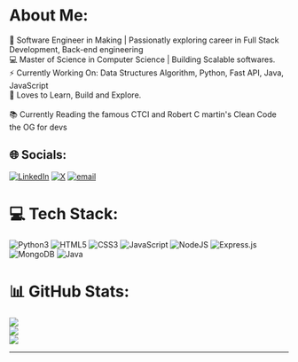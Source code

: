 # About Me:
🚀 Software Engineer in Making | Passionatly exploring career in Full Stack Development, Back-end engineering <br> 💻 Master of Science in Computer Science | Building Scalable softwares. <br>⚡ Currently Working On: Data Structures Algorithm, Python, Fast API, Java, JavaScript <br>🎯 Loves to Learn, Build and Explore.<br><br>📚 Currently Reading the famous CTCI and Robert C martin's Clean Code the OG for devs<br>

## 🌐 Socials:
[![LinkedIn](https://img.shields.io/badge/LinkedIn-%230077B5.svg?logo=linkedin&logoColor=white)](https://linkedin.com/in/https://www.linkedin.com/in/aashutoshpaneru/) [![X](https://img.shields.io/badge/X-black.svg?logo=X&logoColor=white)](https://x.com/https://x.com/AashtasticA2L) [![email](https://img.shields.io/badge/Email-D14836?logo=gmail&logoColor=white)](mailto:aashutoshpaneru01@gmail.com) 

# 💻 Tech Stack:
![Python3](https://img.shields.io/badge/python3-%233776AB.svg?style=for-the-badge&logo=python&logoColor=white)
![HTML5](https://img.shields.io/badge/html5-%23E34F26.svg?style=for-the-badge&logo=html5&logoColor=white) 
![CSS3](https://img.shields.io/badge/css3-%231572B6.svg?style=for-the-badge&logo=css3&logoColor=white) 
![JavaScript](https://img.shields.io/badge/javascript-%23F7DF1E.svg?style=for-the-badge&logo=javascript&logoColor=black) 
![NodeJS](https://img.shields.io/badge/node.js-6DA55F?style=for-the-badge&logo=node.js&logoColor=white) 
![Express.js](https://img.shields.io/badge/express.js-%23404d59.svg?style=for-the-badge&logo=express&logoColor=%2361DAFB) 
![MongoDB](https://img.shields.io/badge/MongoDB-%234ea94b.svg?style=for-the-badge&logo=mongodb&logoColor=white) 
![Java](https://img.shields.io/badge/java-%23ED8B00.svg?style=for-the-badge&logo=openjdk&logoColor=white)


# 📊 GitHub Stats:
![](https://github-readme-stats.vercel.app/api?username=Aashutosh17&theme=dark&hide_border=false&include_all_commits=true&count_private=false)<br/>
![](https://github-readme-streak-stats.herokuapp.com/?user=Aashutosh17&theme=dark&hide_border=false)<br/>
![](https://github-readme-stats.vercel.app/api/top-langs/?username=Aashutosh17&theme=dark&hide_border=false&include_all_commits=true&count_private=false&layout=compact)



---



